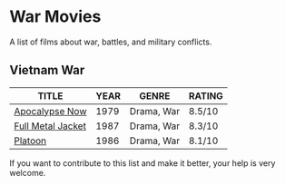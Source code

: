 # War Movies

A list of films about war, battles, and military conflicts.

## Vietnam War

| TITLE                                                      | YEAR | GENRE      | RATING |
| ---------------------------------------------------------- | ---- | ---------- | ------ |
| [Apocalypse Now](https://www.imdb.com/title/tt0078788/)    | 1979 | Drama, War | 8.5/10 |
| [Full Metal Jacket](https://www.imdb.com/title/tt0093058/) | 1987 | Drama, War | 8.3/10 |
| [Platoon](https://www.imdb.com/title/tt0091763/)           | 1986 | Drama, War | 8.1/10 |

If you want to contribute to this list and make it better, your help is very welcome.
